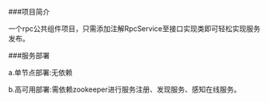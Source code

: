 ###项目简介

一个rpc公共组件项目，只需添加注解RpcService至接口实现类即可轻松实现服务发布。

###服务部署

a.单节点部署:无依赖

b.高可用部署:需依赖zookeeper进行服务注册、发现服务、感知在线服务。